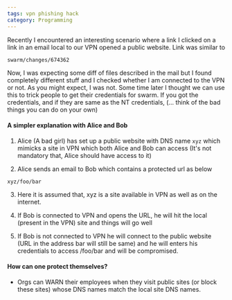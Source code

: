 ```yaml
---
tags: vpn phishing hack
category: Programming
---
```


Recently I encountered an interesting scenario where a link I clicked on a link in an email local to our VPN opened a public website. Link was similar to  
```  
swarm/changes/674362
```

Now, I was expecting some diff of files described in the mail but I found completely different stuff and I checked whether I am connected to the VPN or not. As you might expect, I was not. Some time later I thought we can use this to trick people to get their credentials for swarm. If you got the credentials, and if they are same as the NT credentials, (... think of the bad things you can do on your own)  
  

#### A simpler explanation with Alice and Bob

1. Alice (A bad girl) has set up a public website with DNS name `xyz` which mimicks a site in VPN which both Alice and Bob can access (It's not mandatory that, Alice should have access to it)  
  
2. Alice sends an email to Bob which contains a protected url as below  
```  
xyz/foo/bar  
```
  
3. Here it is assumed that, xyz is a site available in VPN as well as on the internet.  
  
4. If Bob is connected to VPN and opens the URL, he will hit the local (present in the VPN) site and things will go well  
  
5. If Bob is not connected to VPN he will connect to the public website (URL in the address bar will still be same) and he will enters his credentials to access /foo/bar and will be compromised.  
  

#### How can one protect themselves?
- Orgs can WARN their employees when they visit public sites (or block these sites) whose DNS names match the local site DNS names.

